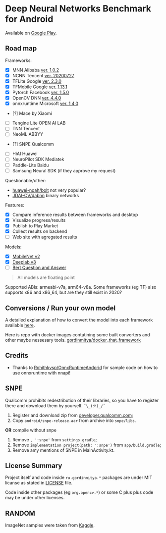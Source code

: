 # Deep Neural Networks Benchmark for Android

Available on [Google Play](https://play.google.com/store/apps/details?id=ru.gordinmitya.dnnbenchmark).

## Road map

Frameworks:	

- [x] MNN Alibaba [ver. 1.0.2](https://github.com/alibaba/MNN/releases/tag/1.0.2)
- [x] NCNN Tencent [ver. 20200727](https://github.com/Tencent/ncnn/releases/tag/20200727)
- [x] TFLite Google [ver. 2.3.0](https://bintray.com/google/tensorflow/tensorflow-lite/)
- [x] TFMobile Google [ver. 1.13.1](https://mvnrepository.com/artifact/org.tensorflow/tensorflow-android)
- [x] Pytorch Facebook [ver. 1.5.0](https://github.com/pytorch/pytorch/tree/master/android)
- [x] OpenCV DNN [ver. 4.4.0](https://github.com/opencv/opencv/releases/)
- [x] onnxruntime Microsoft [ver. 1.4.0](https://github.com/microsoft/onnxruntime/releases/)
- [?] Mace by Xiaomi
- [ ] Tengine Lite OPEN AI LAB
- [ ] TNN Tencent
- [ ] NeoML ABBYY
- [?] SNPE Qualcomm
- [ ] HiAI Huawei
- [ ] NeuroPilot SDK Mediatek
- [ ] Paddle-Lite Baidu
- [ ] Samsung Neural SDK (if they approve my request)

Questionable/other:
* [huawei-noah/bolt](https://github.com/huawei-noah/bolt) not very popular?
* [JDAI-CV/dabnn](https://github.com/JDAI-CV/dabnn) binary networks


Features:

- [x] Compare inference results between frameworks and desktop
- [x] Visualize progress/results
- [x] Publish to Play Market
- [x] Collect results on backend
- [ ] Web site with agregated results

Models:

- [x] [MobileNet v2](https://pytorch.org/docs/stable/torchvision/models.html#mobilenet-v2)
- [x] [Deeplab v3](https://www.tensorflow.org/lite/models/segmentation/overview)
- [ ] [Bert Question and Answer](https://www.tensorflow.org/lite/models/bert_qa/overview)

> All models are floating point


Supported ABIs: armeabi-v7a, arm64-v8a. 
Some frameworks (eg TF) also supports x86 and x86_64, but are they still exist in 2020?

## Conversions / Run your own model

A detailed explanation of how to convert the model into each framework available [here](model_conversions/README.md).

Here is repo with docker images contatining some built converters and other maybe nessesary tools. [gordinmitya/docker_that_framework](https://github.com/gordinmitya/docker_that_framework)

## Credits

* Thanks to [Rohithkvsp/OnnxRuntimeAndorid](https://github.com/Rohithkvsp/OnnxRuntimeAndorid/) for sample code on how to use onnxruntime with nnapi!

## SNPE

Qualcomm prohibits redestribution of their libraries, so you have to register there and download them by yourself. `¯\_(ツ)_/¯`

1. Register and download zip from [developer.qualcomm.com](https://developer.qualcomm.com/software/qualcomm-neural-processing-sdk);
2. Copy `android/snpe-release.aar` from archive into `snpe/libs`.

**OR** compile without snpe

1. Remove `, ':snpe'` from `settings.gradle`;
2. Remove `implementation project(path: ':snpe')` from `app/build.gradle`;
3. Remove amy mentions of SNPE in MainActivity.kt.

## License Summary

Project itself and code inside `ru.gordinmitya.*` packages are under MIT licanse as stated in [LICENSE](./LICENSE) file.

Code inside other packages (eg `org.opencv.*`) or some C plus plus code may be under other licenses.

## RANDOM

ImageNet samples were taken from [Kaggle](https://www.kaggle.com/dromosys/imagenet-fastai-sample#n01518878_27837.JPEG).
